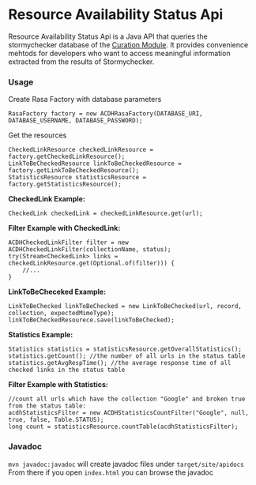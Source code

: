 # Resource Availability Status Api

Resource Availability Status Api is a Java API that queries the stormychecker database of the [Curation Module](https://github.com/clarin-eric/clarin-curation-module). It provides convenience mehtods for developers who want to access meaningful information extracted from the results of Stormychecker.

### Usage

Create Rasa Factory with database parameters
```
RasaFactory factory = new ACDHRasaFactory(DATABASE_URI, DATABASE_USERNAME, DATABASE_PASSWORD);
```
Get the resources
```
CheckedLinkResource checkedLinkResource = factory.getCheckedLinkResource();
LinkToBeCheckedResource linkToBeCheckedResource = factory.getLinkToBeCheckedResource();
StatisticsResource statisticsResource = factory.getStatisticsResource();
```

**CheckedLink Example:**
```
CheckedLink checkedLink = checkedLinkResource.get(url);
```
**Filter Example with CheckedLink:**
```
ACDHCheckedLinkFilter filter = new ACDHCheckedLinkFilter(collectionName, status);
try(Stream<CheckedLink> links = checkedLinkResource.get(Optional.of(filter))) {
    //...
}
```
**LinkToBeCheceked Example:**
```
LinkToBeChecked linkToBeChecked = new LinkToBeChecked(url, record, collection, expectedMimeType);
linkToBeCheckedResourece.save(linkToBeChecked);
```

**Statistics Example:**
```
Statistics statistics = statisticsResource.getOverallStatistics();
statistics.getCount(); //the number of all urls in the status table
statistics.getAvgRespTime(); //the average response time of all checked links in the status table
```
**Filter Example with Statistics:**
```
//count all urls which have the collection "Google" and broken true from the status table:
acdhStatisticsFilter = new ACDHStatisticsCountFilter("Google", null, true, false, Table.STATUS);
long count = statisticsResource.countTable(acdhStatisticsFilter);
```

### Javadoc
`mvn javadoc:javadoc` will create javadoc files under `target/site/apidocs` From there if you open `index.html` you can browse the javadoc 
